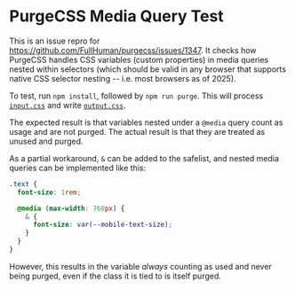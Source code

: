 # PurgeCSS Media Query Test

This is an issue repro for https://github.com/FullHuman/purgecss/issues/1347. It checks how PurgeCSS handles CSS variables (custom properties) in media queries nested within selectors (which should be valid in any browser that supports native CSS selector nesting -- i.e. most browsers as of 2025).

To test, run `npm install`, followed by `npm run purge`. This will process [`input.css`](./input.css) and write [`output.css`](./output.css).

The expected result is that variables nested under a `@media` query count as usage and are not purged. The actual result is that they are treated as unused and purged.

As a partial workaround, `&` can be added to the safelist, and nested media queries can be implemented like this:

```css
.text {
  font-size: 1rem;

  @media (max-width: 768px) {
    & {
      font-size: var(--mobile-text-size);
    }
  }
}
```

However, this results in the variable *always* counting as used and never being purged, even if the class it is tied to is itself purged.
